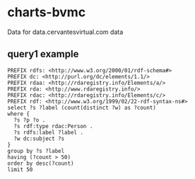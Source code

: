 # charts-bvmc
Data for data.cervantesvirtual.com data


## query1 example


    PREFIX rdfs: <http://www.w3.org/2000/01/rdf-schema#>
    PREFIX dc: <http://purl.org/dc/elements/1.1/>
    PREFIX rdaa: <http://rdaregistry.info/Elements/a/>
    PREFIX rda: <http://www.rdaregistry.info/>
    PREFIX rdac: <http://rdaregistry.info/Elements/c/>
    PREFIX rdf: <http://www.w3.org/1999/02/22-rdf-syntax-ns#>
    select ?s ?label (count(distinct ?w) as ?count)
    where { 
      ?s ?p ?o . 
      ?s rdf:type rdac:Person .
      ?s rdfs:label ?label .
      ?w dc:subject ?s
    }
    group by ?s ?label
    having (?count > 50)
    order by desc(?count)
    limit 50

